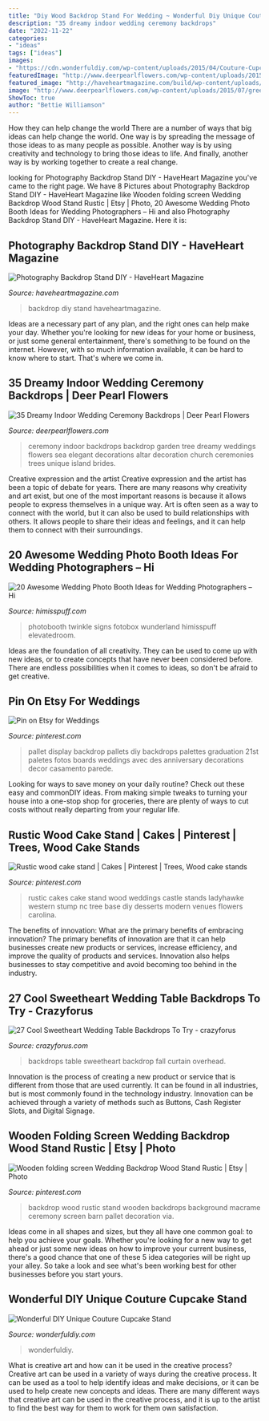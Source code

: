 ```yaml
---
title: "Diy Wood Backdrop Stand For Wedding ~ Wonderful Diy Unique Couture Cupcake Stand"
description: "35 dreamy indoor wedding ceremony backdrops"
date: "2022-11-22"
categories:
- "ideas"
tags: ["ideas"]
images:
- "https://cdn.wonderfuldiy.com/wp-content/uploads/2015/04/Couture-Cupcake-Stand-4.jpg"
featuredImage: "http://www.deerpearlflowers.com/wp-content/uploads/2015/07/green-indoor-wedding-ceremony-backdrop.jpg"
featured_image: "http://haveheartmagazine.com/build/wp-content/uploads/2014/07/IMG_5712cover.jpg"
image: "http://www.deerpearlflowers.com/wp-content/uploads/2015/07/green-indoor-wedding-ceremony-backdrop.jpg"
ShowToc: true
author: "Bettie Williamson"
---
```



How they can help change the world
There are a number of ways that big ideas can help change the world. One way is by spreading the message of those ideas to as many people as possible. Another way is by using creativity and technology to bring those ideas to life. And finally, another way is by working together to create a real change.

	

		
looking for Photography Backdrop Stand DIY - HaveHeart Magazine you've came to the right page. We have 8 Pictures about Photography Backdrop Stand DIY - HaveHeart Magazine like Wooden folding screen Wedding Backdrop Wood Stand Rustic | Etsy | Photo, 20 Awesome Wedding Photo Booth Ideas for Wedding Photographers – Hi and also Photography Backdrop Stand DIY - HaveHeart Magazine. Here it is:
		
    
## Photography Backdrop Stand DIY - HaveHeart Magazine

<img loading=lazy src="http://haveheartmagazine.com/build/wp-content/uploads/2014/07/IMG_5712cover.jpg" onerror="this.onerror=null;this.src='https://tse3.mm.bing.net/th?id=OIP.hPkPl5kdoHXcTxTC7RpqMQHaON&amp;pid=15.1';" alt="Photography Backdrop Stand DIY - HaveHeart Magazine">

_Source: haveheartmagazine.com_

>backdrop diy stand haveheartmagazine. 

	

Ideas are a necessary part of any plan, and the right ones can help make your day. Whether you're looking for new ideas for your home or business, or just some general entertainment, there's something to be found on the internet. However, with so much information available, it can be hard to know where to start. That's where we come in.

    
## 35 Dreamy Indoor Wedding Ceremony Backdrops | Deer Pearl Flowers

<img loading=lazy src="http://www.deerpearlflowers.com/wp-content/uploads/2015/07/green-indoor-wedding-ceremony-backdrop.jpg" onerror="this.onerror=null;this.src='https://tse2.mm.bing.net/th?id=OIP.xZIj1YNyUdzoHpApwQ-BlwHaLH&amp;pid=15.1';" alt="35 Dreamy Indoor Wedding Ceremony Backdrops | Deer Pearl Flowers">

_Source: deerpearlflowers.com_

>ceremony indoor backdrops backdrop garden tree dreamy weddings flowers sea elegant decorations altar decoration church ceremonies trees unique island brides. 

	

Creative expression and the artist
Creative expression and the artist has been a topic of debate for years. There are many reasons why creativity and art exist, but one of the most important reasons is because it allows people to express themselves in a unique way. Art is often seen as a way to connect with the world, but it can also be used to build relationships with others. It allows people to share their ideas and feelings, and it can help them to connect with their surroundings.

    
## 20 Awesome Wedding Photo Booth Ideas For Wedding Photographers – Hi

<img loading=lazy src="https://www.himisspuff.com/wp-content/uploads/2019/06/homemade-photo-booth-with-twinkle-lights-and-signs.jpg" onerror="this.onerror=null;this.src='https://tse4.mm.bing.net/th?id=OIP.5Mbmlb1BG_pywvUDm2myqQHaLH&amp;pid=15.1';" alt="20 Awesome Wedding Photo Booth Ideas for Wedding Photographers – Hi">

_Source: himisspuff.com_

>photobooth twinkle signs fotobox wunderland himisspuff elevatedroom. 

	

Ideas are the foundation of all creativity. They can be used to come up with new ideas, or to create concepts that have never been considered before. There are endless possibilities when it comes to ideas, so don't be afraid to get creative.

    
## Pin On Etsy For Weddings

<img loading=lazy src="https://i.pinimg.com/736x/c1/4d/97/c14d970600be70fac2a98a44321fe479.jpg" onerror="this.onerror=null;this.src='https://tse4.mm.bing.net/th?id=OIP.sYT4WednT0Dm8nt7-oMTagHaLH&amp;pid=15.1';" alt="Pin on Etsy for Weddings">

_Source: pinterest.com_

>pallet display backdrop pallets diy backdrops palettes graduation 21st paletes fotos boards weddings avec des anniversary decorations decor casamento parede. 

	

Looking for ways to save money on your daily routine? Check out these easy and commonDIY ideas. From making simple tweaks to turning your house into a one-stop shop for groceries, there are plenty of ways to cut costs without really departing from your regular life.

    
## Rustic Wood Cake Stand | Cakes | Pinterest | Trees, Wood Cake Stands

<img loading=lazy src="https://s-media-cache-ak0.pinimg.com/736x/b4/8b/ea/b48bea6b99b03313970ca093c0c5aba2.jpg" onerror="this.onerror=null;this.src='https://tse3.mm.bing.net/th?id=OIP.Wt9Q3Qs8_TCdBcbFktNsnAHaKg&amp;pid=15.1';" alt="Rustic wood cake stand | Cakes | Pinterest | Trees, Wood cake stands">

_Source: pinterest.com_

>rustic cakes cake stand wood weddings castle stands ladyhawke western stump nc tree base diy desserts modern venues flowers carolina. 

	

The benefits of innovation: What are the primary benefits of embracing innovation?
The primary benefits of innovation are that it can help businesses create new products or services, increase efficiency, and improve the quality of products and services. Innovation also helps businesses to stay competitive and avoid becoming too behind in the industry.

    
## 27 Cool Sweetheart Wedding Table Backdrops To Try - Crazyforus

<img loading=lazy src="https://i.weddingomania.com/2018/01/22-a-white-curtain-backdrop-overhead-blooms-and-bulbs-for-a-fall-wedding.jpg" onerror="this.onerror=null;this.src='https://tse4.mm.bing.net/th?id=OIP.OMJuUPNn2u-MCLjE6VoPOQHaKc&amp;pid=15.1';" alt="27 Cool Sweetheart Wedding Table Backdrops To Try - crazyforus">

_Source: crazyforus.com_

>backdrops table sweetheart backdrop fall curtain overhead. 

	

Innovation is the process of creating a new product or service that is different from those that are used currently. It can be found in all industries, but is most commonly found in the technology industry. Innovation can be achieved through a variety of methods such as Buttons, Cash Register Slots, and Digital Signage.

    
## Wooden Folding Screen Wedding Backdrop Wood Stand Rustic | Etsy | Photo

<img loading=lazy src="https://i.pinimg.com/736x/d4/9e/82/d49e82d4ce4a46572fe762ae10b715f0.jpg" onerror="this.onerror=null;this.src='https://tse1.mm.bing.net/th?id=OIP.MQ5dGJRWldXhMGr6_I4C7gHaJ3&amp;pid=15.1';" alt="Wooden folding screen Wedding Backdrop Wood Stand Rustic | Etsy | Photo">

_Source: pinterest.com_

>backdrop wood rustic stand wooden backdrops background macrame ceremony screen barn pallet decoration via. 

	

Ideas come in all shapes and sizes, but they all have one common goal: to help you achieve your goals. Whether you're looking for a new way to get ahead or just some new ideas on how to improve your current business, there's a good chance that one of these 5 idea categories will be right up your alley. So take a look and see what's been working best for other businesses before you start yours.

    
## Wonderful DIY Unique Couture Cupcake Stand

<img loading=lazy src="https://cdn.wonderfuldiy.com/wp-content/uploads/2015/04/Couture-Cupcake-Stand-4.jpg" onerror="this.onerror=null;this.src='https://tse1.mm.bing.net/th?id=OIP.14_7XjRssVlEpz1C2409YAHaMx&amp;pid=15.1';" alt="Wonderful DIY Unique Couture Cupcake Stand">

_Source: wonderfuldiy.com_

>wonderfuldiy. 

	

What is creative art and how can it be used in the creative process?
Creative art can be used in a variety of ways during the creative process. It can be used as a tool to help identify ideas and make decisions, or it can be used to help create new concepts and ideas. There are many different ways that creative art can be used in the creative process, and it is up to the artist to find the best way for them to work for them own satisfaction.


